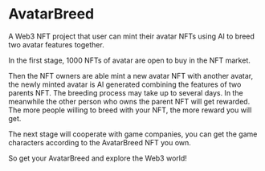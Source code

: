 # AvatarBreed
A Web3 NFT project that user can mint their avatar NFTs using AI to breed two avatar features together.

In the first stage, 1000 NFTs of avatar are open to buy in the NFT market.

Then the NFT owners are able mint a new avatar NFT with another avatar, the newly minted avatar is AI generated combining the features of two parents NFT. The breeding process may take up to several days. In the meanwhile the other person who owns the parent NFT will get rewarded. The more people willing to breed with your NFT, the more reward you will get.

The next stage will cooperate with game companies, you can get the game characters according to the AvatarBreed NFT you own.

So get your AvatarBreed and explore the Web3 world!
 
